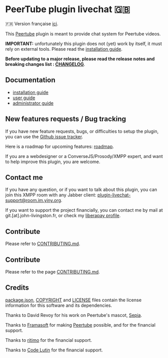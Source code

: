 # PeerTube plugin livechat 🇬🇧

🇫🇷 Version française [ici](README.fr.md).

This [Peertube](https://joinpeertube.org/) plugin is meant to provide chat system for Peertube videos.

**IMPORTANT:** unfortunately this plugin does not (yet) work by itself, it must rely on external tools. Please read the [installation guide](documentation/installation.md).

**Before updating to a major release, please read the release notes and breaking changes list : [CHANGELOG](CHANGELOG.md)**.

## Documentation

* [installation guide](documentation/installation.md)
* [user guide](documentation/user.md)
* [administrator guide](documentation/admin.md)

## New features requests / Bug tracking

If you have new feature requests, bugs, or difficulties to setup the plugin, you can use the [Github issue tracker](https://github.com/JohnXLivingston/peertube-plugin-livechat/issues).

Here is a roadmap for upcoming features: [roadmap](ROADMAP.md).

If you are a webdesigner or a ConverseJS/Prosody/XMPP expert, and want to help improve this plugin, you are welcome.

## Contact me

If you have any question, or if you want to talk about this plugin, you can join this XMPP room with any Jabber client: [plugin-livechat-support@room.im.yiny.org](xmpp:plugin-livechat-support@room.im.yiny.org?join).

If you want to support the project financially, you can contact me by mail at git.[at].john-livingston.fr, or check my [liberapay profile](https://liberapay.com/JohnLivingston/).

## Contribute

Please refer to [CONTRIBUTING.md](CONTRIBUTING.md).

## Contribute

Please refer to the page [CONTRIBUTING.md](CONTRIBUTING.md).

## Credits

[package.json](package.json), [COPYRIGHT](COPYRIGHT.md) and [LICENSE](LICENSE) files contain the license information for this software and its dependencies.

Thanks to David Revoy for his work on Peertube's mascot, [Sepia](https://www.davidrevoy.com/index.php?tag/peertube).

Thanks to [Framasoft](https://framasoft.org) for making [Peertube](https://joinpeertube.org/) possible, and for the financial support.

Thanks to [ritimo](https://www.ritimo.org/) for the financial support.

Thanks to [Code Lutin](https://www.codelutin.com/) for the financial support.
